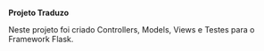 **Projeto Traduzo**

Neste projeto foi criado Controllers, Models, Views e Testes para o Framework Flask.

